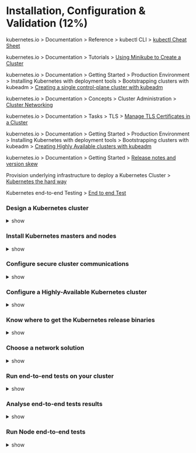 # Installation, Configuration & Validation (12%)

kubernetes.io > Documentation > Reference > kubectl CLI > [kubectl Cheat Sheet](https://kubernetes.io/docs/reference/kubectl/cheatsheet/)

kubernetes.io > Documentation > Tutorials > [Using Minikube to Create a Cluster](https://kubernetes.io/docs/tutorials/kubernetes-basics/create-cluster/)

kubernetes.io > Documentation > Getting Started > Production Environment > Installing Kubernetes with deployment tools > Bootstrapping clusters with kubeadm > [Creating a single control-plane cluster with kubeadm](https://kubernetes.io/docs/setup/production-environment/tools/kubeadm/create-cluster-kubeadm/)

kubernetes.io > Documentation > Concepts > Cluster Administration > [Cluster Networking](https://kubernetes.io/docs/concepts/cluster-administration/networking/#how-to-implement-the-kubernetes-networking-model)

kubernetes.io > Documentation > Tasks > TLS > [Manage TLS Certificates in a Cluster](https://kubernetes.io/docs/tasks/tls/managing-tls-in-a-cluster/)

kubernetes.io > Documentation > Getting Started > Production Environment > Installing Kubernetes with deployment tools > Bootstrapping clusters with kubeadm > [Creating Highly Available clusters with kubeadm](https://kubernetes.io/docs/setup/production-environment/tools/kubeadm/high-availability/)

kubernetes.io > Documentation > Getting Started > [Release notes and version skew](https://kubernetes.io/docs/setup/release/)

Provision underlying infrastructure to deploy a Kubernetes Cluster > [Kubernetes the hard way](https://github.com/kelseyhightower/kubernetes-the-hard-way/blob/f9486b081f8f54dd63a891463f0b0e783d084307/docs/01-infrastructure-gcp.md)

Kubernetes end-to-end Testing > [End to end Test](https://kubernetes.io/blog/2019/03/22/kubernetes-end-to-end-testing-for-everyone/)

###  

### Design a Kubernetes cluster

<details><summary>show</summary>
<p>

```bash
Purpose
	Education
		Minikube
	Dev & Test
	Prod
On Premise or Cloud
Workloads
	Type
		Web
		DB
		Analytics
	Volume
	Resource Requirement
		CPU Hogging
		Memory Hogging
	Network Pattern
		Heavy
		Burst
		

```

</p>
</details>

### Install Kubernetes masters and nodes

<details><summary>show</summary>
<p>

```bash
If you want to do it through Kubeadm then follow these steps:

Run these on all nodes to prepare them:

$ curl -fsSL https://download.docker.com/linux/ubuntu/gpg | sudo apt-key add -
$ sudo add-apt-repository "deb [arch=amd64] https://download.docker.com/linux/ubuntu \
$( l sb_r el ease - cs) \ st abl e"
$ curl -s
https://packages.cloud.google.com/apt/doc/apt-key.gpg | sudo apt-key add -
$ cat <<EOF| sudo tee
/etc/apt/sources.list.d/kubernetes.list
deb https://apt.kubernetes.io/ kubernetes-xenial main
EOF
$ sudo apt-get update
$ sudo apt-get install -y docker-ce=18.06.1~ce~3-0~ubuntu kubelet=1.13.5-00 kubeadm=1.13.5-00 kubectl=1.13.5-00
$ sudo apt-mark hold docker-ce kubelet kubeadm kubectl
$ echo "net.bridge.bridge-nf-call-iptables=1" | sudo tee -a /etc/sysctl.conf
$ sudo sysctl -p


Run these on Master and install the Master Components:

$ sudo kubeadminit --pod-network-cidr=10.244.0.0/16 (assuming you will use Flannel where 10.244.0.0/16 is mandatory requirement as POD network)
$ mkdir -p $HOME/.kube
$ sudo cp -i /etc/kubernetes/admin.conf $HOME/.kube/config
$ sudo chown $(id -u):$(id -g) $HOME/.kube/config
$ kubectl apply -f https://raw.githubusercontent.com/coreos/flannel/bc79dd1505b0c8681ece4de4c0d86c5cd2643275/Documentation/kube-flannel.yml

Run this command to join the worker node with Master

$ sudo kubeadm join
$ kubectl get nodes -o wide


```



</p>
</details>

### Configure secure cluster communications

<details><summary>show</summary>
<p>

```
# Create private key for CA
$ openssl genrsa -out ca.key 2048

# Create CSR using the private key
$ openssl req -new -key ca.key -subj "/CN=KUBERNETES-CA" -out ca.csr

# Self sign the csr using its own private key
$ openssl x509 -req -in ca.csr -signkey ca.key -CAcreateserial  -out ca.crt -days 1000

# Generate private key for admin user
$ openssl genrsa -out admin.key 2048

# Generate CSR for admin user. Note the OU.
$ openssl req -new -key admin.key -subj "/CN=admin/O=system:masters" -out admin.csr

# Sign certificate for admin user using CA servers private key
$ openssl x509 -req -in admin.csr -CA ca.crt -CAkey ca.key -CAcreateserial  -out admin.crt -days 1000

Generate the kube-controller-manager client certificate and private key:

$ openssl genrsa -out kube-controller-manager.key 2048
$ openssl req -new -key kube-controller-manager.key -subj "/CN=system:kube-controller-manager" -out kube-controller-manager.csr
$ openssl x509 -req -in kube-controller-manager.csr -CA ca.crt -CAkey ca.key -CAcreateserial -out kube-contro

Generate the kube-proxy client certificate and private key:

$ openssl genrsa -out kube-proxy.key 2048
$ openssl req -new -key kube-proxy.key -subj "/CN=system:kube-proxy" -out kube-proxy.csr
$ openssl x509 -req -in kube-proxy.csr -CA ca.crt -CAkey ca.key -CAcreateserial  -out kube-proxy.crt -days 1000

Generate the kube-scheduler client certificate and private key:

$ openssl genrsa -out kube-scheduler.key 2048
$ openssl req -new -key kube-scheduler.key -subj "/CN=system:kube-scheduler" -out kube-scheduler.csr
$ openssl x509 -req -in kube-scheduler.csr -CA ca.crt -CAkey ca.key -CAcreateserial  -out kube-scheduler.crt -days 1000

The Kubernetes API Server Certificate

cat > openssl.cnf <<EOF
[req]
req_extensions = v3_req
distinguished_name = req_distinguished_name
[req_distinguished_name]
[ v3_req ]
basicConstraints = CA:FALSE
keyUsage = nonRepudiation, digitalSignature, keyEncipherment
subjectAltName = @alt_names
[alt_names]
DNS.1 = kubernetes
DNS.2 = kubernetes.default
DNS.3 = kubernetes.default.svc
DNS.4 = kubernetes.default.svc.cluster.local
IP.1 = 10.96.0.1
IP.2 = 192.168.5.11
IP.3 = 192.168.5.12
IP.4 = 192.168.5.30
IP.5 = 127.0.0.1
EOF

Generates certs for kube-apiserver

$ openssl genrsa -out kube-apiserver.key 2048
$ openssl req -new -key kube-apiserver.key -subj "/CN=kube-apiserver" -out kube-apiserver.csr -config openssl.cnf
$ openssl x509 -req -in kube-apiserver.csr -CA ca.crt -CAkey ca.key -CAcreateserial  -out kube-apiserver.crt -extensions v3_req -extfile openssl.cnf -days 1000


The ETCD Server Certificate

cat > openssl-etcd.cnf <<EOF
[req]
req_extensions = v3_req
distinguished_name = req_distinguished_name
[req_distinguished_name]
[ v3_req ]
basicConstraints = CA:FALSE
keyUsage = nonRepudiation, digitalSignature, keyEncipherment
subjectAltName = @alt_names
[alt_names]
IP.1 = 192.168.5.11
IP.2 = 192.168.5.12
IP.3 = 127.0.0.1
EOF

Generates certs for ETCD

$ openssl genrsa -out etcd-server.key 2048
$ openssl req -new -key etcd-server.key -subj "/CN=etcd-server" -out etcd-server.csr -config openssl-etcd.cnf
$ openssl x509 -req -in etcd-server.csr -CA ca.crt -CAkey ca.key -CAcreateserial  -out etcd-server.crt -extensions v3_req -extfile openssl-etcd.cnf -days 1000

Generate the service-account certificate and private key:

$ openssl genrsa -out service-account.key 2048
$ openssl req -new -key service-account.key -subj "/CN=service-accounts" -out service-account.csr
$ openssl x509 -req -in service-account.csr -CA ca.crt -CAkey ca.key -CAcreateserial  -out service-account.crt -days 1000


```



</p>
</details>

### Configure a Highly-Available Kubernetes cluster

<details><summary>show</summary>
<p>

```bash
If you want to distribute the ETCD Server across multiple instances then follow these steps:

$ kubectl get endpoints kube-scheduler -n kube-system -o yaml
$ kube-controller-manager --leader-elect true 
													--leader-elect-lease-duration 15s 
													--leader-elect-renew-deadline 10s 
													--leader-elect-retry-period 2s
													

$ cat /etc/systemd/system/kube-apiserver.service

--etcd-servers=https://IP:2379, https://IP:2379

$ wget -q --https-only "https://github.com/coreos/etcd/releases/download/v3.3.9/etcd-v3.3.9-linux-amd64.tar.gz"
$ tar -xvf etcd-v3.3.9-linux-amd64.tar.gz
$ mv etcd-v3.3.9-linux-amd64/etcd* /usr/local/bin
$ mkdir -p /etc/etcd /var/lib/etcd
$ cp ca.pem kubernetes-key.pem kubernetes.pem /etc/etcd/

$ etcd.service

--initial-cluster peer-1=https://${PEER1_IP}:2380,peer-2=https://${PEER2_IP}:2380

$ export ETCDCTL_API=3

Initialize the cluster with stacked etcd

$ sudo kubeadm init --config=kubeadm-config.yaml


If you just want to have multiple Kube-API Server then follow these steps:

$ cat kube-config.yaml

apiVersion: kubeadm.k8s.io/v1beta2
kind: ClusterConfiguration
kubernetesVersion: stable
controlPlaneEndpoint: "LOAD_BALANCER_DNS:LOAD_BALANCER_PORT"

$ sudo kubeadm init --config=kubeadm-config.yaml

```



</p>
</details>

### Know where to get the Kubernetes release binaries

<details><summary>show</summary>
<p>

```bash
Kubernetes Main Github Repository -> https://github.com/kubernetes/kubernetes
 
$ wget https://github.com/kubernetes/kubernetes/releases/download/v1.13.5/kubernetes.tar.gz
$ tar -xzvf kubernetes.tar.gz
$ cd kubernetes

For downloading actual binary for your cluster OS, run this:

$ cluster/get-kube-binaries.sh
$ cd server
$ tar -xzvf kubernetes-server-linux-amd64.tar.gz
$ ls kubernetes/server/bin

```

</p>
</details>



### Choose a network solution

<details><summary>show</summary>
<p>

```bash
Network Plug-in aka CNI extend the functionality of Kubernetes. Use this link to see the various different Plug-ins available:

https://kubernetes.io/docs/concepts/cluster-administration/addons/#networking-and-network-policy

```

</p>
</details>



### Run end-to-end tests on your cluster

<details><summary>show</summary>
<p>

```bash
Verify that you can run these checked items:

1. Deployments can run
2. Pods can run
3. Pods can be directly accessed
4. Logs can be collected
5. Commands run from Pod
6. Services can provide access
7. Nodes are healthy
8. Pods are healthy

$ kubectl run nginx --image=nginx
$ kubectl get deployments
$ kubectl get pods
$ kubctl get pods -n kube-system
$ kubectl port-forward nginx 8081:80
$ curl --head http://127.0.0.1:8081
$ kubectl logs nginx
$ kubectl exec -it nginx --nginx -v
$ kubectl expose deployment nginx --port 80 --type NodePort
$ kubectl get services
$ curl -I localhost:<node port>
$ kubectl get nodes
$ kubectl describe nodes
$ kubectl describe pods

```

</p>
</details>

### Analyse end-to-end tests results

<details><summary>show</summary>
<p>

```bash
$ go get -u k8s.io/test-infra/kubetest
$ kubetest --extract=v1.11.3
$ export KUBE_MASTER_IP="IP ADDRESS"
$ export KUBE_MASTER=<master host>
$ cd kubernetes
$ kubetest --test --provider=skeleton > output.txt

For Conformance Test run this:

$ kubetest --test --provider=skeleton --test_args="--ginkgo.focus=\[Conformance\]" > output.txt

```

</p>
</details>

### Run Node end-to-end tests

<details><summary>show</summary>
<p>

```bash
$ kubectl get pods
$ kubctl get pods -n kube-system
$ service kube-apiserver status
$ service kube-controller-manager status
$ service kube-scheduler status
$ service kubelet status
$ service kube-proxy status
$ kubectl run nginx --image=nginx
$ kubectl scale replicas=3 deploy/nginx

Kubernetes Test Suite is located here -> https://github.com/kubernetes/test-infra

```

</p>
</details>


